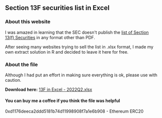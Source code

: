 ## Section 13F securities list in Excel

### About this website

<p>I was amazed in learning that the SEC doesn't publish the <a href="https://www.sec.gov/divisions/investment/13flists">list of Section 13(f) Securities</a> in any format other than PDF.</p>
<p>After seeing many websites trying to sell the list in .xlsx format, I made my own extract solution in R and decided to leave it here for free.</p>

### About the file
<p>Although I had put an effort in making sure everything is ok, please use with caution.</p>

<b>Download here:</b> <a href="13Flist2Q2022.xlsx">13F in Excel - 2022Q2.xlsx</a>

#### You can buy me a coffee if you think the file was helpful
<p>0xd1176deeca2ddd5181b74d11998908f7a1e6b908 - Ethereum ERC20</p>
